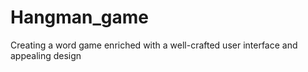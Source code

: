# Hangman_game
Creating a word game enriched with a well-crafted user interface and appealing design
